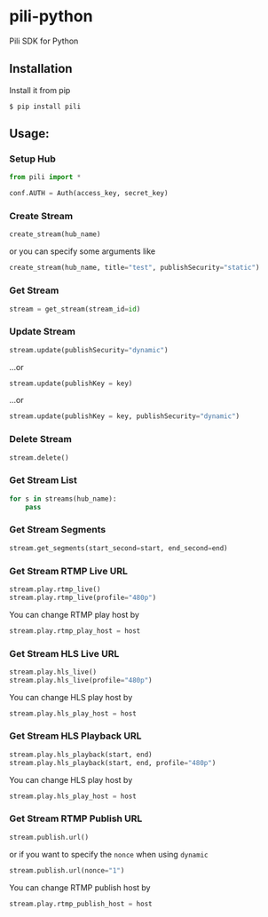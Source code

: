 pili-python
=============

Pili SDK for Python

Installation
-------------
Install it from pip

    $ pip install pili

Usage:
-------------
### Setup Hub
```python
from pili import *

conf.AUTH = Auth(access_key, secret_key)
```

### Create Stream

```python
create_stream(hub_name)
```
or you can specify some arguments like

```python
create_stream(hub_name, title="test", publishSecurity="static")
```

### Get Stream
```python
stream = get_stream(stream_id=id)
```

### Update Stream
```python
stream.update(publishSecurity="dynamic")
```
...or
```python
stream.update(publishKey = key)
```
...or
```python
stream.update(publishKey = key, publishSecurity="dynamic")
```

### Delete Stream
```python
stream.delete()
```

### Get Stream List
```python
for s in streams(hub_name):
    pass
```

### Get Stream Segments
```python
stream.get_segments(start_second=start, end_second=end)
```

### Get Stream RTMP Live URL

```python
stream.play.rtmp_live()
stream.play.rtmp_live(profile="480p")
```

You can change RTMP play host by

```python
stream.play.rtmp_play_host = host
```

### Get Stream HLS Live URL

```python
stream.play.hls_live()
stream.play.hls_live(profile="480p")
```

You can change HLS play host by

```python
stream.play.hls_play_host = host
```
    
### Get Stream HLS Playback URL

```python
stream.play.hls_playback(start, end)
stream.play.hls_playback(start, end, profile="480p")
```

You can change HLS play host by

```python
stream.play.hls_play_host = host
```

### Get Stream RTMP Publish URL

```python
stream.publish.url()
```
or if you want to specify the `nonce` when using `dynamic`
```python
stream.publish.url(nonce="1")
```

You can change RTMP publish host by

```python
stream.play.rtmp_publish_host = host
```
